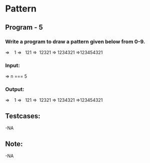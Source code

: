 # Pattern 
## Program -  5
### Write a program to draw a pattern given below from 0-9.
=>    1
=>   121
=>  12321
=> 1234321
=>123454321
### Input:
=> n === 5
### Output:
=>    1
=>   121
=>  12321
=> 1234321
=>123454321
## Testcases:
-NA
## Note:
-NA